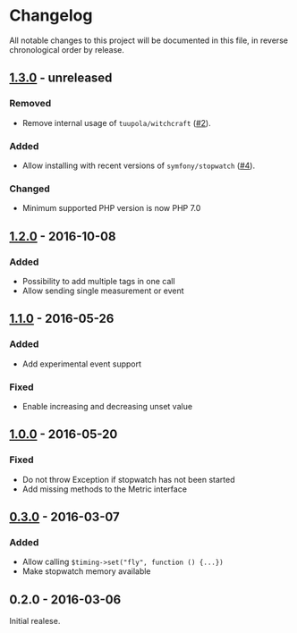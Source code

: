 # Changelog

All notable changes to this project will be documented in this file, in reverse chronological order by release.

## [1.3.0](https://github.com/tuupola/instrument/compare/1.2.0...1.3.0) - unreleased
### Removed
- Remove internal usage of `tuupola/witchcraft` ([#2](https://github.com/tuupola/instrument/pull/2)).

### Added
- Allow installing with recent versions of `symfony/stopwatch`  ([#4](https://github.com/tuupola/instrument/pull/4)).
### Changed
- Minimum supported PHP version is now PHP 7.0

## [1.2.0](https://github.com/tuupola/instrument/compare/1.1.0...1.2.0) - 2016-10-08
### Added
- Possibility to add multiple tags in one call
- Allow sending single measurement or event

## [1.1.0](https://github.com/tuupola/instrument/compare/1.0.0...1.1.0) - 2016-05-26
### Added
-  Add experimental event support

### Fixed
- Enable increasing and decreasing unset value

## [1.0.0](https://github.com/tuupola/instrument/compare/0.3.0...1.0.0) - 2016-05-20
### Fixed

- Do not throw Exception if stopwatch has not been started
- Add missing methods to the Metric interface

## [0.3.0](https://github.com/tuupola/instrument/compare/0.2.0...0.3.0) - 2016-03-07
### Added

- Allow calling `$timing->set("fly", function () {...})`
- Make stopwatch memory available

## 0.2.0 - 2016-03-06

Initial realese.
